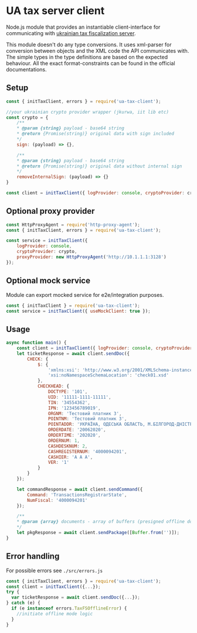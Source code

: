# UA tax server client

Node.js module that provides an instantiable client-interface for communicating with [ukrainian tax fiscalization server](https://tax.gov.ua/baneryi/programni-rro/opis-ari-fiskalnogo-servera-kontrolyuyuchogo-organu/opis-ari-fiskalnogo-servera-kontrolyuyuchogo-organu/).

This module doesn't do any type conversions. It uses xml-parser for conversion between objects and the XML code the API communicates with. The simple types in the type definitions are based on the expected behaviour. All the exact format-constraints can be found in the official documentations.

## Setup
```js
const { initTaxClient, errors } = require('ua-tax-client');

//your ukrainian crypto provider wrapper (jkurwa, iit lib etc)
const crypto = {
	/**
	* @param {string} payload - base64 string
	* @return {Promise(string)} original data with sign included
	*/
	sign: (payload) => {},

	/**
	* @param {string} payload - base64 string
	* @return {Promise(string)} original data without internal sign
	*/
	removeInternalSign: (payload) => {}
}

const client = initTaxClient({ logProvider: console, cryptoProvider: crypto });
```

## Optional proxy provider
```js
const HttpProxyAgent = require('http-proxy-agent');
const { initTaxClient, errors } = require('ua-tax-client');

const service = initTaxClient({
	logProvider: console,
	cryptoProvider: crypto,
	proxyProvider: new HttpProxyAgent('http://10.1.1.1:3128')
});
```

## Optional mock service

Module can export mocked service for e2e/integration purposes.
```js
const { initTaxClient } = require('ua-tax-client');
const service = initTaxClient({ useMockClient: true });
```

## Usage
```js
async function main() {
	const client = initTaxClient({ logProvider: console, cryptoProvider: crypto });
	let ticketResponse = await client.sendDoc({
		CHECK: {
			$: {
				'xmlns:xsi': 'http://www.w3.org/2001/XMLSchema-instance',
				'xsi:noNamespaceSchemaLocation': 'check01.xsd'
			},
			CHECKHEAD: {
				DOCTYPE: '101',
				UID: '11111-1111-11111',
				TIN: '34554362',
				IPN: '123456789019',
				ORGNM: 'Тестовий платник 3',
				POINTNM: 'Тестовий платник 3',
				POINTADDR: 'УКРАЇНА, ОДЕСЬКА ОБЛАСТЬ, М.БІЛГОРОД-ДНІСТРОВСЬКИЙ, СМТ.ЗАТОКА вул Приморська 32',
				ORDERDATE: '20062020',
				ORDERTIME: '202020',
				ORDERNUM: 1,
				CASHDESKNUM: 2,
				CASHREGISTERNUM: '4000094201',
				CASHIER: 'А А А',
				VER: '1'
			}
		}
	});

	let commandResponse = await client.sendCommand({
		Command: 'TransactionsRegistrarState',
		NumFiscal: '4000094201'
	});

	/**
	* @param {array} documents - array of buffers (presigned offline docs ready to be sent to tax)
	*/
	let pkgResponse = await client.sendPackage([Buffer.from('')]);
}
```

## Error handling

For possible errors see `./src/errors.js`

```js
const { initTaxClient, errors } = require('ua-tax-client');
const client = initTaxClient({...});
try {
  var ticketResponse = await client.sendDoc({...});
} catch (e) {
  if (e instanceof errors.TaxFSOfflineError) {
    //initiate offline mode logic
  }
}
```
